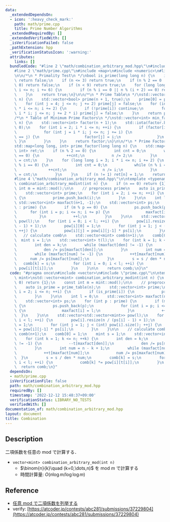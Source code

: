 ```yaml
---
data:
  _extendedDependsOn:
  - icon: ':heavy_check_mark:'
    path: math/prime.cpp
    title: Prime Number Algorithms
  _extendedRequiredBy: []
  _extendedVerifiedWith: []
  _isVerificationFailed: false
  _pathExtension: hpp
  _verificationStatusIcon: ':warning:'
  attributes:
    links: []
  bundledCode: "#line 2 \"math/combination_arbitrary_mod.hpp\"\n#include <vector>\n\
    #line 2 \"math/prime.cpp\"\n#include <map>\n#include <numeric>\n#line 5 \"math/prime.cpp\"\
    \n\n/*\n * Primality Test\n */\nbool is_prime(long long n) {\n    if (n <= 1)\
    \ return false;\n    if (n <= 3) return true;\n    if (n % 2 == 0 || n % 3 ==\
    \ 0) return false;\n    if (n < 9) return true;\n    for (long long i = 5; i *\
    \ i <= n; i += 6) {\n        if (n % i == 0 || n % (i + 2) == 0) return false;\n\
    \    }\n    return true;\n}\n\n/*\n * Prime Table\n */\nstd::vector<bool> prime_table(int\
    \ n) {\n    std::vector<bool> prime(n + 1, true);\n    prime[0] = prime[1] = false;\n\
    \    for (int j = 4; j <= n; j += 2) prime[j] = false;\n    for (int i = 3; i\
    \ * i <= n; i += 2) {\n        if (!prime[i]) continue;\n        for (int j =\
    \ i * i; j <= n; j += 2 * i) prime[j] = false;\n    }\n    return prime;\n}\n\n\
    /*\n * Table of Minimum Prime Factors\n */\nstd::vector<int> min_factor_table(int\
    \ n) {\n    std::vector<int> factor(n + 1);\n    std::iota(factor.begin(), factor.end(),\
    \ 0);\n    for (int i = 2; i * i <= n; ++i) {\n        if (factor[i] == i) {\n\
    \            for (int j = i * i; j <= n; j += i) {\n                if (factor[j]\
    \ == j) {\n                    factor[j] = i;\n                }\n           \
    \ }\n        }\n    }\n    return factor;\n}\n\n/*\n * Prime Factorization\n */\n\
    std::map<long long, int> prime_factor(long long n) {\n    std::map<long long,\
    \ int> ret;\n    if (n % 2 == 0) {\n        int cnt = 0;\n        while (n % 2\
    \ == 0) {\n            ++cnt;\n            n /= 2;\n        }\n        ret[2]\
    \ = cnt;\n    }\n    for (long long i = 3; i * i <= n; i += 2) {\n        if (n\
    \ % i == 0) {\n            int cnt = 0;\n            while (n % i == 0) {\n  \
    \              ++cnt;\n                n /= i;\n            }\n            ret[i]\
    \ = cnt;\n        }\n    }\n    if (n != 1) ret[n] = 1;\n    return ret;\n}\n\
    #line 4 \"math/combination_arbitrary_mod.hpp\"\n\ntemplate <typename mint>\nstd::vector<mint>\
    \ combination_arbitrary_modint(int n) {\n    if (n == 0) return {1};\n    const\
    \ int m = mint::mod();\n\n    // preprocess prime\n    auto is_prime = prime_table(n);\n\
    \    std::vector<int> prime;\n    for (int i = 2; i <= n; ++i) {\n        if (is_prime[i])\
    \ {\n            prime.push_back(i);\n        }\n    }\n\n    int l = 0;\n   \
    \ std::vector<int> maxfact(n+1, -1);\n    std::vector<int> ps;\n    for (int p\
    \ : prime) {\n        if (m % p == 0) {\n            ps.push_back(p);\n      \
    \      for (int i = p; i <= n; i += p) {\n                maxfact[i] = l;\n  \
    \          }\n            ++l;\n        }\n    }\n\n    std::vector<std::vector<mint>>\
    \ pow(l);\n    for (int i = 0; i < l; ++i) {\n        pow[i].resize(n / (ps[i]\
    \ - 1) + 1);\n        pow[i][0] = 1;\n        for (int j = 1; j < (int) pow[i].size();\
    \ ++j) {\n            pow[i][j] = pow[i][j-1] * ps[i];\n        }\n    }\n\n \
    \   // calculate comb\n    std::vector<mint> comb(n+1);\n    comb[0] = 1;\n  \
    \  mint s = 1;\n    std::vector<int> t(l);\n    for (int k = 1; k <= n; ++k) {\n\
    \        int den = k;\n        while (maxfact[den] != -1) {\n            --t[maxfact[den]];\n\
    \            den /= ps[maxfact[den]];\n        }\n        int num = n - k + 1;\n\
    \        while (maxfact[num] != -1) {\n            ++t[maxfact[num]];\n      \
    \      num /= ps[maxfact[num]];\n        }\n        s = s / den * num;\n     \
    \   comb[k] = s;\n        for (int i = 0; i < l; ++i) {\n            comb[k] *=\
    \ pow[i][t[i]];\n        }\n    }\n\n    return comb;\n}\n"
  code: "#pragma once\n#include <vector>\n#include \"prime.cpp\"\n\ntemplate <typename\
    \ mint>\nstd::vector<mint> combination_arbitrary_modint(int n) {\n    if (n ==\
    \ 0) return {1};\n    const int m = mint::mod();\n\n    // preprocess prime\n\
    \    auto is_prime = prime_table(n);\n    std::vector<int> prime;\n    for (int\
    \ i = 2; i <= n; ++i) {\n        if (is_prime[i]) {\n            prime.push_back(i);\n\
    \        }\n    }\n\n    int l = 0;\n    std::vector<int> maxfact(n+1, -1);\n\
    \    std::vector<int> ps;\n    for (int p : prime) {\n        if (m % p == 0)\
    \ {\n            ps.push_back(p);\n            for (int i = p; i <= n; i += p)\
    \ {\n                maxfact[i] = l;\n            }\n            ++l;\n      \
    \  }\n    }\n\n    std::vector<std::vector<mint>> pow(l);\n    for (int i = 0;\
    \ i < l; ++i) {\n        pow[i].resize(n / (ps[i] - 1) + 1);\n        pow[i][0]\
    \ = 1;\n        for (int j = 1; j < (int) pow[i].size(); ++j) {\n            pow[i][j]\
    \ = pow[i][j-1] * ps[i];\n        }\n    }\n\n    // calculate comb\n    std::vector<mint>\
    \ comb(n+1);\n    comb[0] = 1;\n    mint s = 1;\n    std::vector<int> t(l);\n\
    \    for (int k = 1; k <= n; ++k) {\n        int den = k;\n        while (maxfact[den]\
    \ != -1) {\n            --t[maxfact[den]];\n            den /= ps[maxfact[den]];\n\
    \        }\n        int num = n - k + 1;\n        while (maxfact[num] != -1) {\n\
    \            ++t[maxfact[num]];\n            num /= ps[maxfact[num]];\n      \
    \  }\n        s = s / den * num;\n        comb[k] = s;\n        for (int i = 0;\
    \ i < l; ++i) {\n            comb[k] *= pow[i][t[i]];\n        }\n    }\n\n  \
    \  return comb;\n}"
  dependsOn:
  - math/prime.cpp
  isVerificationFile: false
  path: math/combination_arbitrary_mod.hpp
  requiredBy: []
  timestamp: '2022-12-12 15:48:37+09:00'
  verificationStatus: LIBRARY_NO_TESTS
  verifiedWith: []
documentation_of: math/combination_arbitrary_mod.hpp
layout: document
title: Combination
---
```


## Description

二項係数を任意の mod で計算する．

- `vector<mint> combination_arbitrary_mod(int n)`
    - $\binom{n}{k}\quad (k=0,\dots,n)$ を mod $m$ で計算する
    - 時間計算量: $O(n\log m / \log\log m)$

## Reference

- [任意 mod で二項係数を列挙する](https://qiita.com/suisen_cp/items/d0ab7e728b98bbec818f)
- verify: [https://atcoder.jp/contests/abc281/submissions/37229804](https://atcoder.jp/contests/abc281/submissions/37229804)
